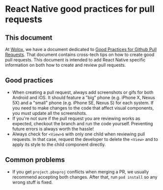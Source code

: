# React Native good practices for pull requests

## This document

At [Wolox](http://wolox.com.ar), we have a document dedicated to [Good Practices for Github Pull Requests](https://github.com/Wolox/tech-guides/blob/master/git/docs/pull-requests-good-practices.md). That document contains cross-tech tips on how to create good pull requests. This document is intended to add React Native specific information on both how to create and review pull requests.

## Good practices

* When creating a pull request, always add screenshots or gifs for both Android and iOS. It should feature a "big" phone (e.g. iPhone X, Nexus 5X) and a "small" phone (e.g. iPhone SE, Nexus S) for each system. If you need to make changes to the code that affect visual components, you must update all the screenshots.
* If you're not sure if the pull request you are reviewing works as expected, checkout the branch and run the code yourself. Preventing future errors is always worth the hassle!
* Always check for `<View>`s with only one child when reviewing pull requests. In that case, request the developer to delete the `<View>` and to apply its style to the child component directly.

## Common problems

* If you get `project.pbxproj` conflicts when merging a PR, we usually recommend accepting both changes. After that, run `pod install` so any wrong stuff is fixed.
